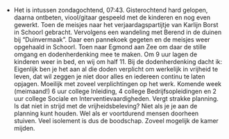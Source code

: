 - Het is intussen zondagochtend, 07:43. Gisterochtend hard gelopen, daarna ontbeten, viool/gitaar gespeeld met de kinderen  en nog even gewerkt. Toen de meisjes naar het verjaardagspartijtje van Karlijn Borst in Schoorl gebracht. Vervolgens een wandeling met Berend in de duinen bij “Duinvermaak”. Daar een pannekoek gegeten en de meisjes weer opgehaald in Schoorl. Toen naar Egmond aan Zee om daar de stille omgang en dodenherdenking mee te maken. Om 9 uur lagen de kinderen weer in bed, en wij om half 11. Bij de dodenherdenking dacht ik: Eigenlijk ben je het aan al die doden verplicht om werkelijk in vrijheid te leven, dat wil zeggen je niet door alles en iedereen continu te laten opjagen. Moeilijk met zoveel verplichtingen op het werk. Komende week (meimaand!) 6 uur college Inleiding, 4 college Bedrijfsopleidingen en 2 uur college Sociale en Interventievaardigheden. Vergt strakke planning. Is dat niet in strijd met de vrijheidsbeleving? Niet als je je aan de planning kunt houden. Wel als er voortdurend mensen doorheen stuiven. Veel isolement is dus de boodschap. Zoveel mogelijk de kamer mijden.